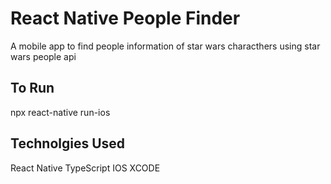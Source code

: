 # React Native People Finder
A mobile app to find people information of star wars characthers using star wars people api

## To Run
npx react-native run-ios

## Technolgies Used
React Native
TypeScript
IOS
XCODE